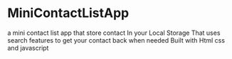 # MiniContactListApp
a mini contact list app that store contact In your Local Storage That uses search features to get your contact back when needed
Built with Html css and javascript
